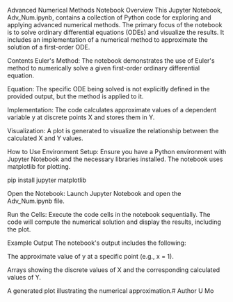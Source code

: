 Advanced Numerical Methods Notebook
Overview
This Jupyter Notebook, Adv_Num.ipynb, contains a collection of Python code for exploring and applying advanced numerical methods. The primary focus of the notebook is to solve ordinary differential equations (ODEs) and visualize the results. It includes an implementation of a numerical method to approximate the solution of a first-order ODE.

Contents
Euler's Method: The notebook demonstrates the use of Euler's method to numerically solve a given first-order ordinary differential equation.

Equation: The specific ODE being solved is not explicitly defined in the provided output, but the method is applied to it.

Implementation: The code calculates approximate values of a dependent variable y at discrete points X and stores them in Y.

Visualization: A plot is generated to visualize the relationship between the calculated X and Y values.

How to Use
Environment Setup: Ensure you have a Python environment with Jupyter Notebook and the necessary libraries installed. The notebook uses matplotlib for plotting.

pip install jupyter matplotlib

Open the Notebook: Launch Jupyter Notebook and open the Adv_Num.ipynb file.

Run the Cells: Execute the code cells in the notebook sequentially. The code will compute the numerical solution and display the results, including the plot.

Example Output
The notebook's output includes the following:

The approximate value of y at a specific point (e.g., x = 1).


Arrays showing the discrete values of X and the corresponding calculated values of Y.

A generated plot illustrating the numerical approximation.# Author U Mo

